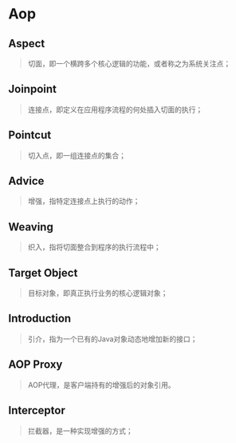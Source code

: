 # Aop



## Aspect

> 切面，即一个横跨多个核心逻辑的功能，或者称之为系统关注点；



## Joinpoint

> 连接点，即定义在应用程序流程的何处插入切面的执行；



## Pointcut

> 切入点，即一组连接点的集合；



## Advice

> 增强，指特定连接点上执行的动作；



## Weaving

> 织入，指将切面整合到程序的执行流程中；



## Target Object

> 目标对象，即真正执行业务的核心逻辑对象；



## Introduction

> 引介，指为一个已有的Java对象动态地增加新的接口；



## AOP Proxy

> AOP代理，是客户端持有的增强后的对象引用。



## Interceptor

> 拦截器，是一种实现增强的方式；